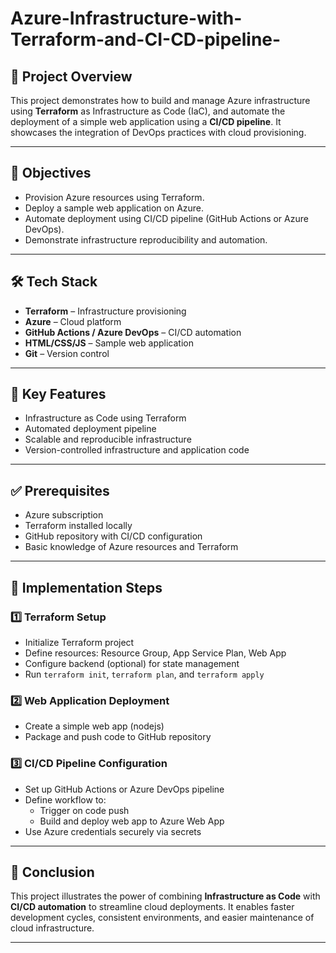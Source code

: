 # Azure-Infrastructure-with-Terraform-and-CI-CD-pipeline-

## 📘 Project Overview
This project demonstrates how to build and manage Azure infrastructure using **Terraform** as Infrastructure as Code (IaC), and automate the deployment of a simple web application using a **CI/CD pipeline**. It showcases the integration of DevOps practices with cloud provisioning.

---

## 🎯 Objectives
- Provision Azure resources using Terraform.
- Deploy a sample web application on Azure.
- Automate deployment using CI/CD pipeline (GitHub Actions or Azure DevOps).
- Demonstrate infrastructure reproducibility and automation.

---

## 🛠 Tech Stack
- **Terraform** – Infrastructure provisioning
- **Azure** – Cloud platform
- **GitHub Actions / Azure DevOps** – CI/CD automation
- **HTML/CSS/JS** – Sample web application
- **Git** – Version control

---

## 🌟 Key Features
- Infrastructure as Code using Terraform
- Automated deployment pipeline
- Scalable and reproducible infrastructure
- Version-controlled infrastructure and application code

---

## ✅ Prerequisites
- Azure subscription
- Terraform installed locally
- GitHub repository with CI/CD configuration
- Basic knowledge of Azure resources and Terraform

---

## 🚀 Implementation Steps

### 1️⃣ Terraform Setup
- Initialize Terraform project
- Define resources: Resource Group, App Service Plan, Web App
- Configure backend (optional) for state management
- Run `terraform init`, `terraform plan`, and `terraform apply`

### 2️⃣ Web Application Deployment
- Create a simple web app (nodejs)
- Package and push code to GitHub repository

### 3️⃣ CI/CD Pipeline Configuration
- Set up GitHub Actions or Azure DevOps pipeline
- Define workflow to:
  - Trigger on code push
  - Build and deploy web app to Azure Web App
- Use Azure credentials securely via secrets

---

## 📝 Conclusion
This project illustrates the power of combining **Infrastructure as Code** with **CI/CD automation** to streamline cloud deployments. It enables faster development cycles, consistent environments, and easier maintenance of cloud infrastructure.

---
